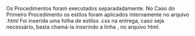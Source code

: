 Os Procedimentos foram executados separadadamente.
No Caso do Primeiro Procedimento os estilos foram aplicados internamente no arquivo .html
Foi inserida uma folha de estilos .css na entrega, caso seja necessário, basta chamá-la inserindo a linha <link rel="stylesheet" href="styles.css" />, no arquivo html.
